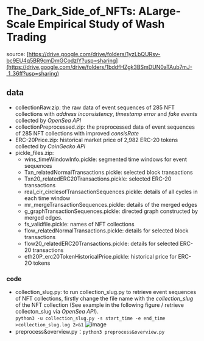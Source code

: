 # The_Dark_Side_of_NFTs: ALarge-Scale Empirical Study of Wash Trading
source: [https://drive.google.com/drive/folders/1yzLbQURsv-bc9EU4q5BR9cmDmGCodzlY?usp=sharing](https://drive.google.com/drive/folders/1bddfHZgk3BSmDUN0aTAub7mJ-_1_36ff?usp=sharing)
## data
* collectionRaw.zip: the raw data of event sequences of 285 NFT collections with *address inconsistency*, *timestamp error* and *fake events* collected by *OpenSea API*
* collectionPreprocessed.zip: the preprocessed data of event sequences of 285 NFT collections with improved *consisRate*
* ERC-20Price.zip: historical market price of 2,982 ERC-20 tokens collected by *CoinGecko API* 
* pickle_files.zip: 
  * wins_timeWindowInfo.pickle: segmented time windows for event sequences
  * Txn_relatedNormalTransactions.pickle: selected block transactions
  * Txn20_relatedERC20Transactions.pickle: selected ERC-20 transactions
  * real_cir_circlesofTransactionSequences.pickle: details of all cycles in each time window 
  * mr_mergeTransactionSequences.pickle: details of the merged edges 
  * g_graphTransactionSequences.pickle: directed graph constructed by merged edges.
  * fs_validfile.pickle: names of NFT collections
  * flow_relatedNormalTransactions.pickle: details for selected block transactions 
  * flow20_relatedERC20Transactions.pickle: details for selected ERC-20 transactions
  * eth20P_erc20TokenHistoricalPrice.pickle: historical price for ERC-2O tokens
### code
* collection_slug.py: to run collection_slug.py to retrieve event sequences of NFT collections, firstly change the file name with the *collection_slug* of the NFT collection (See example in the following figure / retrieve collecton_slug via *OpenSea API*).  
  `python3 -u collection_slug.py -s start_time -e end_time >collection_slug.log 2>&1`
![image](https://user-images.githubusercontent.com/128060644/228736139-732f90ef-27b4-4f12-b35c-2a0871a9cc2c.png)
* preprocess&overview.py：`python3 preprocess&overview.py`
